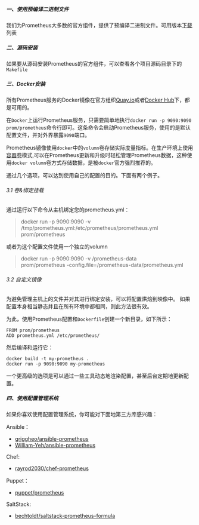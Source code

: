 ##### 一、使用预编译二进制文件
我们为Prometheus大多数的官方组件，提供了预编译二进制文件。可用版本[下载](https://prometheus.io/download)列表

##### 二、源码安装
如果要从源码安装Prometheus的官方组件，可以查看各个项目源码目录下的`Makefile`

##### 三、Docker安装
所有Prometheus服务的Docker镜像在官方组织[Quay.io](https://quay.io/repository/prometheus/prometheus)或者[Docker Hub](https://hub.docker.com/u/prom/)下，都是可用的。

在`Docker`上运行Prometheus服务，只需要简单地执行`docker run -p 9090:9090 prom/prometheus`命令行即可。这条命令会启动Prometheus服务，使用的是默认配置文件，并对外界暴露`9090`端口。

Prometheus镜像使用`docker`中的`volumn`卷存储实际度量指标。在生产环境上使用[容器卷](https://docs.docker.com/engine/userguide/containers/dockervolumes/#creating-and-mounting-a-data-volume-container)模式,可以在Prometheus更新和升级时轻松管理Prometheus数据，这种使用`docker volumn`卷方式存储数据，是被`docker`官方强烈推荐的。

通过几个选项，可以达到使用自己的配置的目的。下面有两个例子。

###### 3.1 卷&绑定挂载
通过运行以下命令从主机绑定您的prometheus.yml：
> docker run -p 9090:9090 -v /tmp/prometheus.yml:/etc/prometheus/prometheus.yml prom/prometheus

或者为这个配置文件使用一个独立的volumn
> docker run -p 9090:9090 -v /prometheus-data \
       prom/prometheus -config.file=/prometheus-data/prometheus.yml

###### 3.2 自定义镜像
为避免管理主机上的文件并对其进行绑定安装，可以将配置烘焙到映像中。 如果配置本身相当静态并且在所有环境中都相同，则此方法很有效。

为此，使用Prometheus配置和`Dockerfile`创建一个新目录，如下所示：
```
FROM prom/prometheus
ADD prometheus.yml /etc/prometheus/
```

然后编译和运行它：
```
docker build -t my-prometheus .
docker run -p 9090:9090 my-prometheus
```

一个更高级的选项是可以通过一些工具动态地渲染配置，甚至后台定期地更新配置。

##### 四、使用配置管理系统
如果你喜欢使用配置管理系统，你可能对下面地第三方库感兴趣：

Ansible：
 - [griggheo/ansible-prometheus](https://github.com/griggheo/ansible-prometheus)
 - [William-Yeh/ansible-prometheus](https://github.com/William-Yeh/ansible-prometheus)

Chef:
 - [rayrod2030/chef-prometheus](https://github.com/rayrod2030/chef-prometheus)

Puppet：
 - [puppet/prometheus](https://forge.puppet.com/puppet/prometheus)

SaltStack:
 - [bechtoldt/saltstack-prometheus-formula](https://github.com/bechtoldt/saltstack-prometheus-formula)

